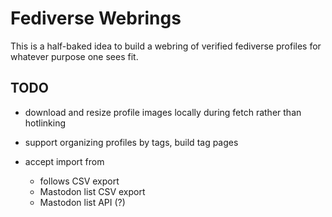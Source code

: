 # Fediverse Webrings

This is a half-baked idea to build a webring of verified fediverse profiles for whatever purpose one sees fit.

## TODO

- download and resize profile images locally during fetch rather than hotlinking

- support organizing profiles by tags, build tag pages

- accept import from
  - follows CSV export
  - Mastodon list CSV export
  - Mastodon list API (?)

